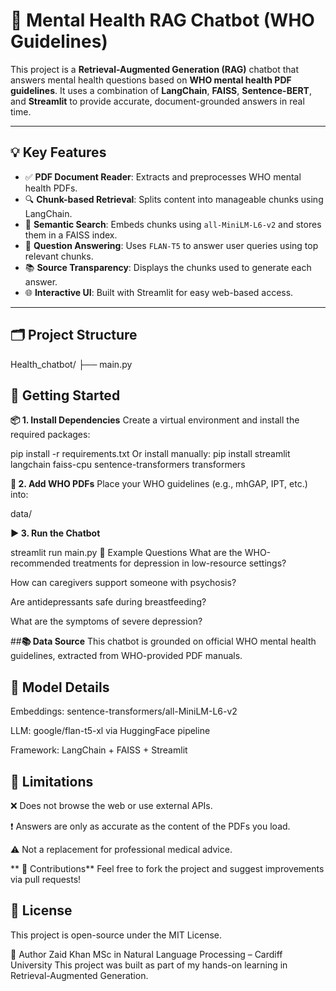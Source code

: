 
# 🧠 Mental Health RAG Chatbot (WHO Guidelines)

This project is a **Retrieval-Augmented Generation (RAG)** chatbot that answers mental health questions based on **WHO mental health PDF guidelines**. It uses a combination of **LangChain**, **FAISS**, **Sentence-BERT**, and **Streamlit** to provide accurate, document-grounded answers in real time.

---

## 💡 Key Features

- ✅ **PDF Document Reader**: Extracts and preprocesses WHO mental health PDFs.
- 🔍 **Chunk-based Retrieval**: Splits content into manageable chunks using LangChain.
- 🧠 **Semantic Search**: Embeds chunks using `all-MiniLM-L6-v2` and stores them in a FAISS index.
- 🧾 **Question Answering**: Uses `FLAN-T5` to answer user queries using top relevant chunks.
- 📚 **Source Transparency**: Displays the chunks used to generate each answer.
- 🌐 **Interactive UI**: Built with Streamlit for easy web-based access.

---

## 🗂️ Project Structure

Health_chatbot/ ├── main.py  

## 🚀 Getting Started


**📦 1. Install Dependencies**
Create a virtual environment and install the required packages:

pip install -r requirements.txt
Or install manually:
pip install streamlit langchain faiss-cpu sentence-transformers transformers


**📂 2. Add WHO PDFs**
Place your WHO guidelines (e.g., mhGAP, IPT, etc.) into:

data/



**▶️ 3. Run the Chatbot**

streamlit run main.py
🧪 Example Questions
What are the WHO-recommended treatments for depression in low-resource settings?

How can caregivers support someone with psychosis?

Are antidepressants safe during breastfeeding?

What are the symptoms of severe depression?



##**📚 Data Source**
This chatbot is grounded on official WHO mental health guidelines, extracted from WHO-provided PDF manuals.



## **🧠 Model Details**
Embeddings: sentence-transformers/all-MiniLM-L6-v2

LLM: google/flan-t5-xl via HuggingFace pipeline

Framework: LangChain + FAISS + Streamlit


## **📌 Limitations**
❌ Does not browse the web or use external APIs.

❗ Answers are only as accurate as the content of the PDFs you load.

⚠️ Not a replacement for professional medical advice.


**
🤝 Contributions**
Feel free to fork the project and suggest improvements via pull requests!


## **📜 License**
This project is open-source under the MIT License.

👤 Author
Zaid Khan
MSc in Natural Language Processing – Cardiff University
This project was built as part of my hands-on learning in Retrieval-Augmented Generation.
